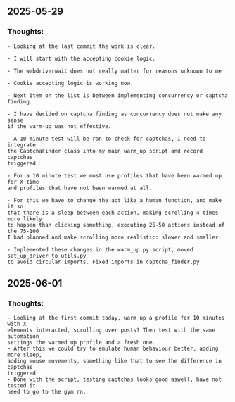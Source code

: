 ## 2025-05-29
### Thoughts:
    - Looking at the last commit the work is clear.

    - I will start with the accepting cookie logic.
    
    - The webdriverwait does not really matter for reasons unknown to me
    
    - Cookie accepting logic is working now.
    
    - Next item on the list is between implementing concurrency or captcha finding 
    
    - I have decided on captcha finding as concurrency does not make any sense
    if the warm-up was not effective.
    
    - A 10 minute test will be ran to check for captchas, I need to integrate
    the CaptchaFinder class into my main warm_up script and record captchas
    triggered
    
    - For a 10 minute test we must use profiles that have been warmed up for X time
    and profiles that have not been warmed at all.
    
    - For this we have to change the act_like_a_human function, and make it so
    that there is a sleep between each action, making scrolling 4 times more likely
    to happen than clicking something, executing 25-50 actions instead of the 75-100
    I had planned and make scrolling more realistic: slower and smaller.

    - Implemented these changes in the warm_up.py script, moved set_up_driver to utils.py
    to avoid circular imports. Fixed imports in captcha_finder.py

## 2025-06-01
### Thoughts:
    - Looking at the first commit today, warm up a profile for 10 minutes with X
    elements interacted, scrolling over posts? Then test with the same automation
    settings the warmed up profile and a fresh one.
    - After this we could try to emulate human behaviour better, adding more sleep,
    adding mouse movements, something like that to see the difference in captchas
    triggered
    - Done with the script, testing captchas looks good aswell, have not tested it
    need to go to the gym rn.